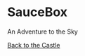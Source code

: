 # SauceBox
An Adventure to the Sky



[Back to the Castle](https://whcampbell.github.io/Ivys-Castle/)

